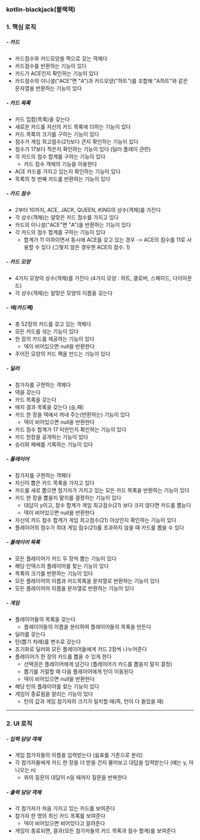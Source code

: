 ### kotlin-blackjack(블랙잭)

### 1. 핵심 로직

##### - 카드
- 카드점수와 카드모양을 짝으로 갖는 객체다
- 카드점수를 반환하는 기능이 있다
- 카드가 ACE인지 확인하는 기능이 있다
- 카드점수의 이니셜("ACE"면 "A")과 카드모양("하트")를 조합해 "A하트"와 같은 문자열을 반환하는 기능이 있다

##### - 카드 목록
- 카드 집합(목록)을 갖는다
- 새로운 카드를 자신의 카드 목록에 더하는 기능이 있다
- 카드 목록의 크기를 구하는 기능이 있다
- 점수가 게임 최고점수(21)보다 큰지 확인하는 기능이 있다
- 점수가 17보다 작은지 확인하는 기능이 있다 (딜러 플레이 관련)
- 각 카드의 점수 합계를 구하는 기능이 있다
    - 카드 점수 객체의 기능을 이용한다
- ACE 카드를 가지고 있는지 확인하는 기능이 있다
- 목록의 첫 번째 카드를 반환하는 기능이 있다

##### - 카드 점수
- 2부터 10까지, ACE, JACK, QUEEN, KING의 상수(객체)를 가진다
- 각 상수(객체)는 알맞은 카드 점수를 가지고 있다
- 카드의 이니셜("ACE"면 "A")을 반환하는 기능이 있다
- 각 카드의 점수 합계를 구하는 기능이 있다
    - 합계가 11 이하이면서 동시에 ACE를 갖고 있는 경우
    -> ACE의 점수를 11로 사용할 수 있다 (그렇지 않은 경우엔 ACE의 점수: 1)

##### - 카드 모양
- 4가지 모양의 상수(객체)를 가진다 (4가지 모양 : 하트, 클로버, 스페이드, 다이아몬드)
- 각 상수(객체)는 알맞은 모양의 이름을 갖는다

##### - 덱(카드팩)
- 총 52장의 카드를 갖고 있는 객체다
- 모든 카드를 섞는 기능이 있다
- 한 장의 카드를 제공하는 기능이 있다
    - 덱이 비어있으면 null을 반환한다
- 주어진 모양의 카드 팩을 만드는 기능이 있다

##### - 딜러
- 참가자를 구현하는 객체다
- 덱을 갖는다
- 카드 목록을 갖는다
- 매치 결과 목록을 갖는다 (승,패)
- 카드 한 장을 덱에서 꺼내 주는(반환하는) 기능이 있다
    - 덱이 비어있으면 null을 반환한다
- 카드 점수 합계가 17 미만인지 확인하는 기능이 있다 
- 카드 한장을 공개하는 기능이 있다
- 승리와 패배를 기록하는 기능이 있다 

##### - 플레이어
- 참가자를 구현하는 객체다
- 자신이 뽑은 카드 목록을 가지고 있다
- 카드를 새로 뽑으면 참가자가 가지고 있는 모든 카드 목록을 반환하는 기능이 있다
- 카드 한 장을 뽑을지 말지를 결정하는 기능이 있다
    - 대답이 y이고, 점수 합계가 게임 최고점수(21) 보다 크지 않다면 카드를 뽑늗다
    - 덱이 비어있으면 null을 반환한다
- 자신의 카드 점수 합계가 게임 최고점수(21) 이상인지 확인하는 기능이 있다    
- 플레이어의 점수가 최대 게임 점수(21)를 초과하지 않을 때 카드를 뽑을 수 있다

##### - 플레이어 목록
- 모든 플레이어가 카드 두 장씩 뽑는 기능이 있다
- 해당 인덱스의 플레이어를 찾는 기능이 있다
- 목록의 크기를 반환하는 기능이 있다
- 모든 플레이어의 이름과 카드목록을 문자열로 반환하는 기능이 있다
- 모든 플레이어의 이름을 문자열로 반환하는 기능이 있다 

##### - 게임
- 플레이어들의 목록을 갖는다
    - 플레이어들의 이름을 분리하여 플레이어들의 목록을 만든다
- 딜러를 갖는다
- 턴(뽑기 차례)를 변수로 갖는다
- 초기화로 딜러와 모든 플레이어들에게 카드 2장씩 나누어준다
- 플레이어가 한 장의 카드를 뽑을 수 있게 한다
    - 선택권은 플레이어에게 넘긴다 (플레이어가 카드를 뽑을지 말지 결정)
    - 뽑기를 거절할 때 다음 플레이어에게 턴이 이동된다
    - 덱이 비어있으면 null을 반환한다
- 해당 턴의 플레이어를 찾는 기능이 있다
- 게임이 종료됨을 알리는 기능이 있다
    - 턴의 값과 게임 참가자의 크기가 일치할 때(즉, 턴이 다 돌았을 때) 

---
### 2. UI 로직

##### - 입력 담당 객체
- 게임 참가자들의 이름을 입력받는다 (쉼표를 기준으로 분리)
- 각 참가자들에게 카드 한 장을 더 받을 건지 물어보고 대답을 입력받는다 (예는 y, 아니오는 n)
    - 위의 질문의 대답이 n일 때까지 질문을 반복한다

##### - 출력 담당 객체
- 각 참가자가 처음 가지고 있는 카드를 보여준다
- 참가자 한 명의 최신 카드 목록를 보여준다
    - 덱이 비어있으면 비어있다고 알려준다
- 게임이 종료되면, 결과(모든 참가자들의 카드 목록과 점수 합계)를 보여준다 
